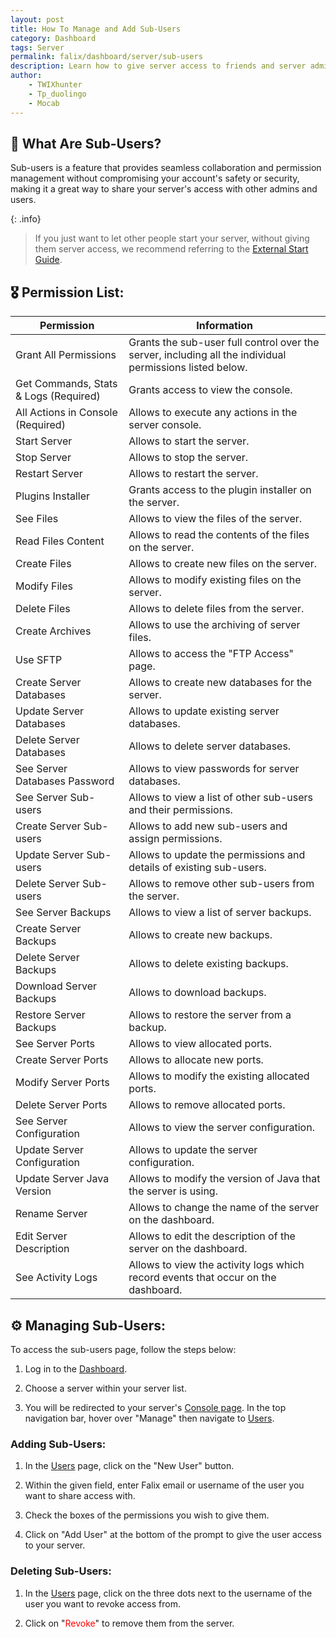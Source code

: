 ```yaml
---
layout: post
title: How To Manage and Add Sub-Users
category: Dashboard
tags: Server
permalink: falix/dashboard/server/sub-users
description: Learn how to give server access to friends and server admins.
author:
    - TWIXhunter
    - Tp_duolingo
    - Mocab
---
```


## :bust_in_silhouette: What Are Sub-Users?

Sub-users is a feature that provides seamless collaboration and permission management without compromising your account's safety or security, making it a great way to share your server's access with other admins and users.

{: .info}

> If you just want to let other people start your server, without giving them server access, we recommend referring to the [External Start Guide](https://kb.falixnodes.net/falix/dashboard/server/external-start).

## :medal_military: Permission List:

| Permission                            | Information                                                                                              |
| ------------------------------------- | -------------------------------------------------------------------------------------------------------- |
| Grant All Permissions                 | Grants the sub-user full control over the server, including all the individual permissions listed below. |
| Get Commands, Stats & Logs (Required) | Grants access to view the console.                                                                       |
| All Actions in Console (Required)     | Allows to execute any actions in the server console.                                                     |
| Start Server                          | Allows to start the server.                                                                              |
| Stop Server                           | Allows to stop the server.                                                                               |
| Restart Server                        | Allows to restart the server.                                                                            |
| Plugins Installer                     | Grants access to the plugin installer on the server.                                                     |
| See Files                             | Allows to view the files of the server.                                                                  |
| Read Files Content                    | Allows to read the contents of the files on the server.                                                  |
| Create Files                          | Allows to create new files on the server.                                                                |
| Modify Files                          | Allows to modify existing files on the server.                                                           |
| Delete Files                          | Allows to delete files from the server.                                                                  |
| Create Archives                       | Allows to use the archiving of server files.                                                             |
| Use SFTP                              | Allows to access the "FTP Access" page.                                                                  |
| Create Server Databases               | Allows to create new databases for the server.                                                           |
| Update Server Databases               | Allows to update existing server databases.                                                              |
| Delete Server Databases               | Allows to delete server databases.                                                                       |
| See Server Databases Password         | Allows to view passwords for server databases.                                                           |
| See Server Sub-users                  | Allows to view a list of other sub-users and their permissions.                                          |
| Create Server Sub-users               | Allows to add new sub-users and assign permissions.                                                      |
| Update Server Sub-users               | Allows to update the permissions and details of existing sub-users.                                      |
| Delete Server Sub-users               | Allows to remove other sub-users from the server.                                                        |
| See Server Backups                    | Allows to view a list of server backups.                                                                 |
| Create Server Backups                 | Allows to create new backups.                                                                            |
| Delete Server Backups                 | Allows to delete existing backups.                                                                       |
| Download Server Backups               | Allows to download backups.                                                                              |
| Restore Server Backups                | Allows to restore the server from a backup.                                                              |
| See Server Ports                      | Allows to view allocated ports.                                                                          |
| Create Server Ports                   | Allows to allocate new ports.                                                                            |
| Modify Server Ports                   | Allows to modify the existing allocated ports.                                                           |
| Delete Server Ports                   | Allows to remove allocated ports.                                                                        |
| See Server Configuration              | Allows to view the server configuration.                                                                 |
| Update Server Configuration           | Allows to update the server configuration.                                                               |
| Update Server Java Version            | Allows to modify the version of Java that the server is using.                                           |
| Rename Server                         | Allows to change the name of the server on the dashboard.                                                |
| Edit Server Description               | Allows to edit the description of the server on the dashboard.                                           |
| See Activity Logs                     | Allows to view the activity logs which record events that occur on the dashboard.                        |

## :gear: Managing Sub-Users:

To access the sub-users page, follow the steps below:

1. Log in to the [Dashboard](https://client.falixnodes.net/).

2. Choose a server within your server list.

3. You will be redirected to your server's [Console page](https://client.falixnodes.net/server/console). In the top navigation bar, hover over "Manage" then navigate to [Users](https://client.falixnodes.net/server/subusers).

### Adding Sub-Users:

1. In the [Users](https://client.falixnodes.net/server/subusers) page, click on the "New User" button.

2. Within the given field, enter Falix email or username of the user you want to share access with.

3. Check the boxes of the permissions you wish to give them.

4. Click on "Add User" at the bottom of the prompt to give the user access to your server.

### Deleting Sub-Users:

1. In the [Users](https://client.falixnodes.net/server/subusers) page, click on the three dots next to the username of the user you want to revoke access from.

2. Click on "<span style="color:red">Revoke</span>" to remove them from the server.

